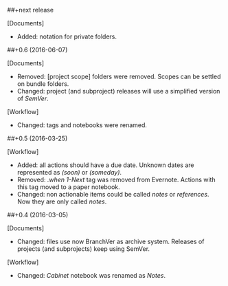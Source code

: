 ##+next release

[Documents]
- Added: notation for private folders.

##+0.6 (2016-06-07)

[Documents]
- Removed: [project scope] folders were removed. Scopes can be settled on bundle folders.
- Changed: project (and subproject) releases will use a simplified version of *SemVer*.

[Workflow]
- Changed: tags and notebooks were renamed.

##+0.5 (2016-03-25)

[Workflow]
- Added: all actions should have a due date. Unknown dates are represented as *(soon)* or *(someday)*.
- Removed: *.when* *1-Next* tag was removed from Evernote. Actions with this tag moved to a paper notebook.
- Changed: non actionable items could be called *notes* or *references*. Now they are only called *notes*.

##+0.4 (2016-03-05)

[Documents]
- Changed: files use now BranchVer as archive system. Releases of projects (and subprojects) keep using SemVer.

[Workflow]
- Changed: *Cabinet* notebook was renamed as *Notes*.

